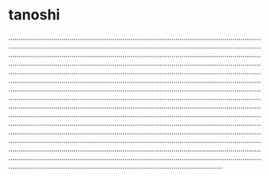 # tanoshi

.............................................................................................................................................................................................................................................................................................................................................................................................................................................................................................................................................................................................................................................................................................................................................................................................................................................................................................................................................................................................................................................................................................................................................................................................................................................................................................................................................................................................................................................................................................................................................................................................................................................................................................................................................................................................................................................................................................................................................................................................................................................